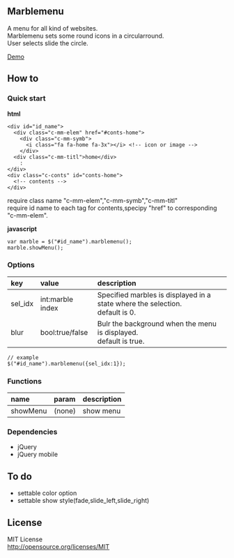 ## Marblemenu
A menu for all kind of websites.  
Marblemenu sets some round icons in a circularround.  
User selects slide the circle.  

[Demo](http://ki4mtaria.github.io/marblemenu/demo/demo.html)

## How to
### Quick start

**html**  

    <div id="id_name">
      <div class="c-mm-elem" href="#conts-home">
        <div class="c-mm-symb">
          <i class="fa fa-home fa-3x"></i> <!-- icon or image -->
        </div>
      <div class="c-mm-titl">home</div>
        :
    </div>
    <div class="c-conts" id="conts-home">
      <!-- contents -->
    </div>

require class name "c-mm-elem","c-mm-symb","c-mm-titl"  
require id name to each tag for contents,specipy "href" to corresponding "c-mm-elem".  

**javascript**  

    var marble = $("#id_name").marblemenu();
    marble.showMenu();

### Options
| key   | value            | description            |
|:------|:-----------------|:-----------------------|
|sel_idx| int:marble index | Specified marbles is displayed in a state where the selection.<br>default is 0. |
|blur   | bool:true/false  | Bulr the background when the menu is displayed.<br>default is true.| 

    // example
    $("#id_name").marblemenu({sel_idx:1});

### Functions
| name     | param  | description            |
|:---------|:-------|:-----------------------|
| showMenu | (none) | show menu              |



### Dependencies
- jQuery  
- jQuery mobile

## To do
- settable color option  
- settable show style(fade,slide_left,slide_right)

## License
MIT License  
http://opensource.org/licenses/MIT
